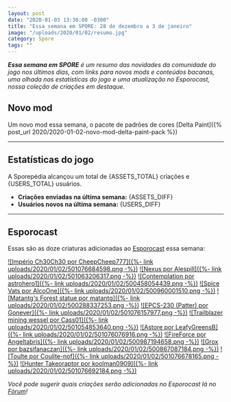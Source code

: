 ```yaml
---
layout: post
date: "2020-01-03 13:30:00 -0300"
title: "Essa semana em SPORE: 28 de dezembro a 3 de janeiro"
image: "/uploads/2020/01/02/resumo.jpg"
category: Spore
tags: ""
---
```


_**Essa semana em SPORE** é um resumo das novidades da comunidade do jogo nos últimos dias, com links para novos mods e conteúdos bacanas, uma olhada nas estatísticas do jogo e uma atualização no Esporocast, nossa coleção de criações em destaque._

## Novo mod

Um novo mod essa semana, o pacote de padrões de cores [Delta Paint]({% post_url 2020/2020-01-02-novo-mod-delta-paint-pack %})

***

## Estatísticas do jogo

A Sporepédia alcançou um total de {ASSETS_TOTAL} criações e {USERS_TOTAL} usuários.

- **Criações enviadas na última semana:** {ASSETS_DIFF}
- **Usuários novos na última semana:** {USERS_DIFF}

***

## Esporocast

Essas são as doze criaturas adicionadas ao [Esporocast](http://www.spore.com/sporepedia#qry=ssc-501057576550) essa semana:

[![Império Ch30Ch30 por CheepCheep777]({%- link uploads/2020/01/02/501076684598.png -%})](http://www.spore.com/sporepedia#qry=sast-501076684598%3Assc-501057576550)
[![Nexus por Alespill]({%- link uploads/2020/01/02/501063206317.png -%})](http://www.spore.com/sporepedia#qry=sast-501063206317%3Assc-501057576550)
[![Contemplation por astrohero1]({%- link uploads/2020/01/02/500458054439.png -%})](http://www.spore.com/sporepedia#qry=sast-500458054439%3Assc-501057576550)
[![Spice Vats por AlcoOne]({%- link uploads/2020/01/02/500960001510.png -%})](http://www.spore.com/sporepedia#qry=sast-500960001510%3Assc-501057576550)
[![Matantg's Forest statue por matantg]({%- link uploads/2020/01/02/500288337253.png -%})](http://www.spore.com/sporepedia#qry=sast-500288337253%3Assc-501057576550)
[![EPCS-230 (Patter) por Gonever]({%- link uploads/2020/01/02/501076157977.png -%})](http://www.spore.com/sporepedia#qry=sast-501076157977%3Assc-501057576550)
[![Trailblazer mining wessel por Cass01]({%- link uploads/2020/01/02/501054853640.png -%})](http://www.spore.com/sporepedia#qry=sast-501054853640%3Assc-501057576550)
[![Astore por LeafyGreensB]({%- link uploads/2020/01/02/501076076916.png -%})](http://www.spore.com/sporepedia#qry=sast-501076076916%3Assc-501057576550)
[![FireForce por Angeltabris]({%- link uploads/2020/01/02/500987194658.png -%})](http://www.spore.com/sporepedia#qry=sast-500987194658%3Assc-501057576550)
[![Grox por bazsifanaczan]({%- link uploads/2020/01/02/500867087184.png -%})](http://www.spore.com/sporepedia#qry=sast-500867087184%3Assc-501057576550)
[![Toulte por Coulite-nof]({%- link uploads/2020/01/02/501076678165.png -%})](http://www.spore.com/sporepedia#qry=sast-501076678165%3Assc-501057576550)
[![Hunter Takeoraptor por koolman0909]({%- link uploads/2020/01/02/501076692184.png -%})](http://www.spore.com/sporepedia#qry=sast-501076692184%3Assc-501057576550)
  
_Você pode sugerir quais criações serão adicionadas no Esporocast lá no [Fórum](https://forum.esporo.net/d/18-conheca-o-esporocast)!_
